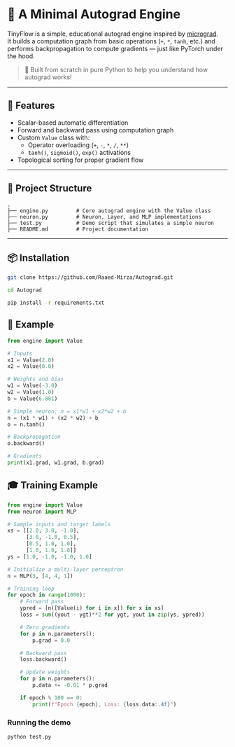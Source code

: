 # 🧠 A Minimal Autograd Engine

TinyFlow is a simple, educational autograd engine inspired by [micrograd](https://github.com/karpathy/micrograd).  
It builds a computation graph from basic operations (`+`, `*`, `tanh`, etc.) and performs backpropagation to compute gradients — just like PyTorch under the hood.

> 📌 Built from scratch in pure Python to help you understand how autograd works!

---

## 🚀 Features

- Scalar-based automatic differentiation  
- Forward and backward pass using computation graph  
- Custom `Value` class with:
  - Operator overloading (`+`, `-`, `*`, `/`, `**`)
  - `tanh()`, `sigmoid()`, `exp()` activations
- Topological sorting for proper gradient flow

---
## 📁 Project Structure
```
.
├── engine.py         # Core autograd engine with the Value class
├── neuron.py         # Neuron, Layer, and MLP implementations
├── test.py           # Demo script that simulates a simple neuron
├── README.md         # Project documentation
```
---

## 📦 Installation
```bash
git clone https://github.com/Raaed-Mirza/Autograd.git
```
```bash
cd Autograd
```
```bash
pip install -r requirements.txt
```

## 🧪 Example

```python
from engine import Value

# Inputs
x1 = Value(2.0)
x2 = Value(0.0)

# Weights and bias
w1 = Value(-3.0)
w2 = Value(1.0)
b = Value(6.881)

# Simple neuron: n = x1*w1 + x2*w2 + b
n = (x1 * w1) + (x2 * w2) + b
o = n.tanh()

# Backpropagation
o.backward()

# Gradients
print(x1.grad, w1.grad, b.grad)
```
## 🎓 Training Example

```python
from engine import Value
from neuron import MLP

# Sample inputs and target labels
xs = [[2.0, 3.0, -1.0],
      [3.0, -1.0, 0.5],
      [0.5, 1.0, 1.0],
      [1.0, 1.0, 1.0]]
ys = [1.0, -1.0, -1.0, 1.0]

# Initialize a multi-layer perceptron
n = MLP(3, [4, 4, 1])

# Training loop
for epoch in range(1000):
    # Forward pass
    ypred = [n([Value(i) for i in x]) for x in xs]
    loss = sum((yout - ygt)**2 for ygt, yout in zip(ys, ypred))

    # Zero gradients
    for p in n.parameters():
        p.grad = 0.0

    # Backward pass
    loss.backward()

    # Update weights
    for p in n.parameters():
        p.data += -0.01 * p.grad

    if epoch % 100 == 0:
        print(f"Epoch {epoch}, Loss: {loss.data:.4f}")

```

### Running the demo
```bash
python test.py
```
